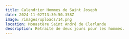 ```yaml
---
title: Calendrier Hommes de Saint Joseph
date: 2024-11-02T13:30:50.358Z
image: /images/uploads/14.png
location: Monastère Saint André de Clerlande
description: Retraite de deux jours pour les hommes.
---
```

